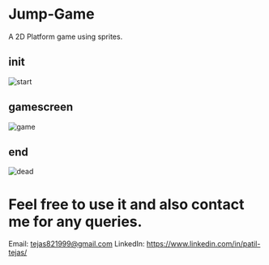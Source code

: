 # Jump-Game
A 2D Platform game using sprites.

## init
![start](https://user-images.githubusercontent.com/49408999/125841073-19c78c63-160f-47b9-aa97-567deba692aa.JPG)

## gamescreen
![game](https://user-images.githubusercontent.com/49408999/125841106-a2319c1d-a7fa-4a09-955c-64e225b4457c.JPG)

## end
![dead](https://user-images.githubusercontent.com/49408999/125841130-15f6f2f6-2c7b-46d4-87e2-314c26487a87.JPG)

# Feel free to use it and also contact me for any queries.
Email: tejas821999@gmail.com
LinkedIn: https://www.linkedin.com/in/patil-tejas/
